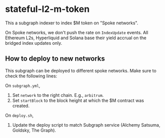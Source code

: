 # stateful-l2-m-token

This a subgraph indexer to index $M token on "Spoke networks".

On Spoke networks, we don't push the rate on `IndexUpdate` events. All Ethereum L2s, Hyperliquid and Solana base their yield accrual on the bridged index updates only.

## How to deploy to new networks

This subgraph can be deployed to different spoke networks. Make sure to check the following lines:

On `subgraph.yml`,

1. Set `network` to the right chain. E.g., `arbitrum`.
1. Set `startBlock` to the block height at which the $M contract was created.

On `deploy.sh`,

1. Update the deploy script to match Subgraph service (Alchemy Satsuma, Goldsky, The Graph).
